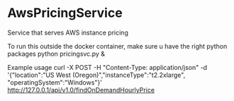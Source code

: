 # AwsPricingService
Service that serves AWS instance pricing

To run this outside the docker container, make sure u have the right python packages
python pricingsvc.py &

Example usage
curl -X POST -H "Content-Type: application/json" -d '{"location":"US West (Oregon)","instanceType":"t2.2xlarge", "operatingSystem":"Windows"}'  http://127.0.0.1/api/v1.0/findOnDemandHourlyPrice

